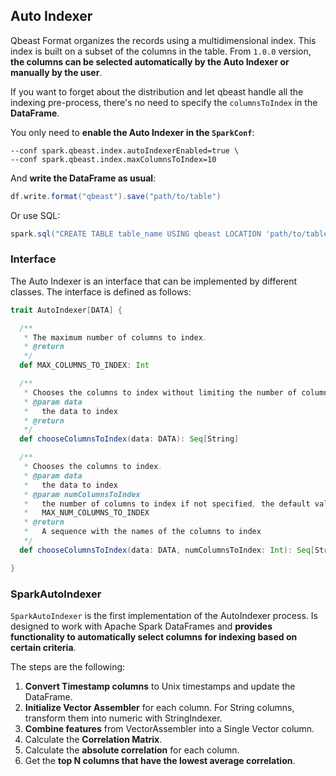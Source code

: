 ## Auto Indexer

Qbeast Format organizes the records using a multidimensional index. This index is built on a subset of the columns in the table. From `1.0.0` version, **the columns can be selected automatically by the Auto Indexer or manually by the user**.

If you want to forget about the distribution and let qbeast handle all the indexing pre-process, there's no need to specify the `columnsToIndex` in the **DataFrame**.

You only need to **enable the Auto Indexer in the `SparkConf`**:

```shell
--conf spark.qbeast.index.autoIndexerEnabled=true \
--conf spark.qbeast.index.maxColumnsToIndex=10
```

And **write the DataFrame as usual**:

```scala
df.write.format("qbeast").save("path/to/table")
```

Or use SQL:

```scala
spark.sql("CREATE TABLE table_name USING qbeast LOCATION 'path/to/table'")
```
### Interface

The Auto Indexer is an interface that can be implemented by different classes. The interface is defined as follows:

```scala
trait AutoIndexer[DATA] {

  /**
   * The maximum number of columns to index.
   * @return
   */
  def MAX_COLUMNS_TO_INDEX: Int

  /**
   * Chooses the columns to index without limiting the number of columns.
   * @param data
   *   the data to index
   * @return
   */
  def chooseColumnsToIndex(data: DATA): Seq[String]

  /**
   * Chooses the columns to index.
   * @param data
   *   the data to index
   * @param numColumnsToIndex
   *   the number of columns to index if not specified, the default value is
   *   MAX_NUM_COLUMNS_TO_INDEX
   * @return
   *   A sequence with the names of the columns to index
   */
  def chooseColumnsToIndex(data: DATA, numColumnsToIndex: Int): Seq[String]

}

```

### SparkAutoIndexer

`SparkAutoIndexer` is the first implementation of the AutoIndexer process. Is designed to work with Apache Spark DataFrames and **provides functionality to automatically select columns for indexing based on certain criteria**.

The steps are the following:

1. **Convert Timestamp columns** to Unix timestamps and update the DataFrame.
2. **Initialize Vector Assembler** for each column. For String columns, transform them into numeric with StringIndexer.
4. **Combine features** from VectorAssembler into a Single Vector column.
5. Calculate the **Correlation Matrix**.
6. Calculate the **absolute correlation** for each column.
7. Get the **top N columns that have the lowest average correlation**.